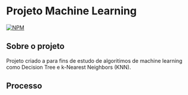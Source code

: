 # Projeto Machine Learning

[![NPM](https://img.shields.io/npm/l/react)]((https://github.com/JpEscobarM/python-AI/blob/main/LICENSE)) 

## Sobre o projeto

Projeto criado a para fins de estudo de algoritimos de machine learning como Decision Tree e k-Nearest Neighbors (KNN). 
## Processo


